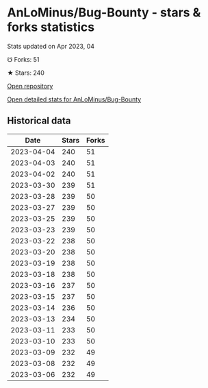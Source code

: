 # AnLoMinus/Bug-Bounty - stars & forks statistics

Stats updated on Apr 2023, 04

☋ Forks: 51

★ Stars: 240

[Open repository](https://github.com/AnLoMinus/Bug-Bounty)

[Open detailed stats for AnLoMinus/Bug-Bounty](https://reviewgithub.com/rep/AnLoMinus/Bug-Bounty)

## Historical data
| Date | Stars | Forks |
|------|-------|-------|
| 2023-04-04 | 240 | 51 | 
| 2023-04-03 | 240 | 51 | 
| 2023-04-02 | 240 | 51 | 
| 2023-03-30 | 239 | 51 | 
| 2023-03-28 | 239 | 50 | 
| 2023-03-27 | 239 | 50 | 
| 2023-03-25 | 239 | 50 | 
| 2023-03-23 | 239 | 50 | 
| 2023-03-22 | 238 | 50 | 
| 2023-03-20 | 238 | 50 | 
| 2023-03-19 | 238 | 50 | 
| 2023-03-18 | 238 | 50 | 
| 2023-03-16 | 237 | 50 | 
| 2023-03-15 | 237 | 50 | 
| 2023-03-14 | 236 | 50 | 
| 2023-03-13 | 234 | 50 | 
| 2023-03-11 | 233 | 50 | 
| 2023-03-10 | 233 | 50 | 
| 2023-03-09 | 232 | 49 | 
| 2023-03-08 | 232 | 49 | 
| 2023-03-06 | 232 | 49 | 

